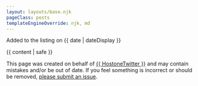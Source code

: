 ```yaml
---
layout: layouts/base.njk
pageClass: posts
templateEngineOverride: njk, md
---
```



<p class="date">
  Added to the listing on <time datetime="{{ date }}">{{ date | dateDisplay }}</time>
</p>
<main>
  {{ content | safe }}
  <div class="footnote">
    <p>
      This page was created on behalf of <a href="https://twitter.com/{{ HostoneTwitter }}">{{ HostoneTwitter }}</a> and may contain mistakes and/or be out of date. If you feel something is incorrect or should be removed, <a href="https://github.com/iChris/saskpodcasts/issues/new">please submit an issue</a>.
    </p>
  </div>
</main>
